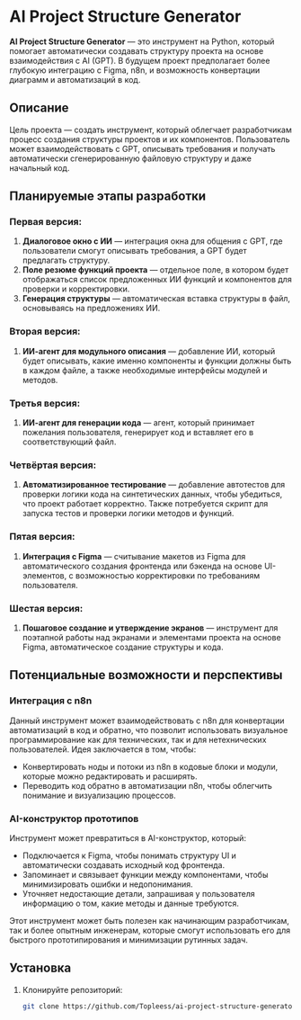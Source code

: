 # AI Project Structure Generator

**AI Project Structure Generator** — это инструмент на Python, который помогает автоматически создавать структуру проекта на основе взаимодействия с AI (GPT). В будущем проект предполагает более глубокую интеграцию с Figma, n8n, и возможность конвертации диаграмм и автоматизаций в код. 

## Описание

Цель проекта — создать инструмент, который облегчает разработчикам процесс создания структуры проектов и их компонентов. Пользователь может взаимодействовать с GPT, описывать требования и получать автоматически сгенерированную файловую структуру и даже начальный код.

## Планируемые этапы разработки

### Первая версия:
1. **Диалоговое окно с ИИ** — интеграция окна для общения с GPT, где пользователи смогут описывать требования, а GPT будет предлагать структуру.
2. **Поле резюме функций проекта** — отдельное поле, в котором будет отображаться список предложенных ИИ функций и компонентов для проверки и корректировки.
3. **Генерация структуры** — автоматическая вставка структуры в файл, основываясь на предложениях ИИ.

### Вторая версия:
1. **ИИ-агент для модульного описания** — добавление ИИ, который будет описывать, какие именно компоненты и функции должны быть в каждом файле, а также необходимые интерфейсы модулей и методов.

### Третья версия:
1. **ИИ-агент для генерации кода** — агент, который принимает пожелания пользователя, генерирует код и вставляет его в соответствующий файл. 

### Четвёртая версия:
1. **Автоматизированное тестирование** — добавление автотестов для проверки логики кода на синтетических данных, чтобы убедиться, что проект работает корректно. Также потребуется скрипт для запуска тестов и проверки логики методов и функций.

### Пятая версия:
1. **Интеграция с Figma** — считывание макетов из Figma для автоматического создания фронтенда или бэкенда на основе UI-элементов, с возможностью корректировки по требованиям пользователя.

### Шестая версия:
1. **Пошаговое создание и утверждение экранов** — инструмент для поэтапной работы над экранами и элементами проекта на основе Figma, автоматическое создание структуры и кода.

## Потенциальные возможности и перспективы

### Интеграция с n8n
Данный инструмент может взаимодействовать с n8n для конвертации автоматизаций в код и обратно, что позволит использовать визуальное программирование как для технических, так и для нетехнических пользователей. Идея заключается в том, чтобы:
- Конвертировать ноды и потоки из n8n в кодовые блоки и модули, которые можно редактировать и расширять.
- Переводить код обратно в автоматизации n8n, чтобы облегчить понимание и визуализацию процессов.

### AI-конструктор прототипов
Инструмент может превратиться в AI-конструктор, который:
- Подключается к Figma, чтобы понимать структуру UI и автоматически создавать исходный код фронтенда.
- Запоминает и связывает функции между компонентами, чтобы минимизировать ошибки и недопонимания.
- Уточняет недостающие детали, запрашивая у пользователя информацию о том, какие методы и данные требуются.

Этот инструмент может быть полезен как начинающим разработчикам, так и более опытным инженерам, которые смогут использовать его для быстрого прототипирования и минимизации рутинных задач.

## Установка

1. Клонируйте репозиторий:
   ```bash
   git clone https://github.com/Topleess/ai-project-structure-generator.git
